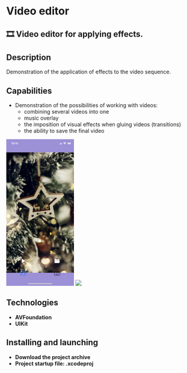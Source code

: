 # Video editor

## 🎞️ Video editor for applying effects.

## Description
 <p> Demonstration of the application of effects to the video sequence. </p>


## Capabilities

 - Demonstration of the possibilities of working with videos:
    - combining several videos into one
    - music overlay 
    - the imposition of visual effects when gluing videos (transitions)
    - the ability to save the final video

<p>
 <img style="width: 180px;" src="https://github.com/NovikovaOlga/novikovaolga/blob/main/Other/VideoEditor/screen1.PNG">
 <img style="width: 180px;" src="https://github.com/NovikovaOlga/novikovaolga/blob/main/Other/VideoEditor/Demo.gif">
</p>

## Technologies
 - **AVFoundation**
 - **UIKit**

## Installing and launching 
- **Download the project archive**
- **Project startup file: .xcodeproj**
